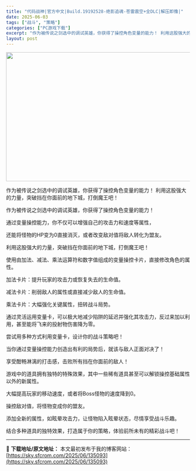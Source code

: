 ```yaml
---
title: "代码战神|官方中文|Build.19192528-绝影追魂-苍雷震空+全DLC|解压即撸|"
date: 2025-06-03
tags: ["战斗", "策略"]
categories: ["PC游戏下载"]
excerpt: "作为被传说之剑选中的调试英雄，你获得了操控角色变量的能力！ 利用这股强大的力量，突破挡在你面前的地下城，打倒魔王吧！ 作为被传说之剑选中的调试英雄，你获得了操控角色变量的能力！ 通过变量操控能力，你不仅可以增强自己的攻击力和速度等属性， 还能将怪物的HP变为0直接消灭，或者改变敌对值将敌人转化为盟友&hellip;"
layout: post
---
```


<img class="aligncenter size-full wp-image-135094" src="https://sky.sfcrom.com/wp-content/uploads/2025/06/2025060307281597.webp" alt="" width="616" height="353" />

作为被传说之剑选中的调试英雄，你获得了操控角色变量的能力！ 利用这股强大的力量，突破挡在你面前的地下城，打倒魔王吧！

作为被传说之剑选中的调试英雄，你获得了操控角色变量的能力！

通过变量操控能力，你不仅可以增强自己的攻击力和速度等属性，

还能将怪物的HP变为0直接消灭，或者改变敌对值将敌人转化为盟友。

利用这股强大的力量，突破挡在你面前的地下城，打倒魔王吧！

使用由加法、减法、乘法运算符和数字值组成的变量操控卡片，直接修改角色的属性。

加法卡片：提升玩家的攻击力或恢复失去的生命值。

减法卡片：削弱敌人的属性或直接减少敌人的生命值。

乘法卡片：大幅强化关键属性，扭转战斗局势。

通过灵活运用变量卡，可以极大地减少陷阱的延迟并强化其攻击力，反过来加以利用，甚至能将飞来的投射物伤害降为零。

尝试用多种方式利用变量卡，设计你的战斗策略吧！

当你通过变量操控能力创造出有利的局势后，就该与敌人正面对决了！

享受酣畅淋漓的打击感，击败所有挡在你面前的敌人！

游戏中的道具拥有独特的特殊效果，其中一些稀有道具甚至可以解锁操控基础属性以外的新属性。

大幅提高玩家的移动速度，或者将Boss怪物的速度降到0。

操控敌对值，将怪物变成你的盟友。

添加全新的属性，如眩晕攻击力，让怪物陷入眩晕状态，尽情享受战斗乐趣。

结合多种道具的独特效果，打造属于你的策略，体验前所未有的精彩战斗吧！

---
📖 **下载地址/原文地址：** 本文最初发布于我的博客网站：[https://sky.sfcrom.com/2025/06/135093](https://sky.sfcrom.com/2025/06/135093)
